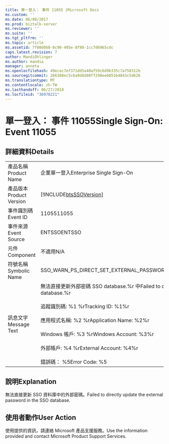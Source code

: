 ```yaml
---
title: 單一登入： 事件 11055 |Microsoft Docs
ms.custom: ''
ms.date: 06/08/2017
ms.prod: biztalk-server
ms.reviewer: ''
ms.suite: ''
ms.tgt_pltfrm: ''
ms.topic: article
ms.assetid: 7f80d0b0-0c90-495e-8f90-1cc7d6965cdc
caps.latest.revision: 7
author: MandiOhlinger
ms.author: mandia
manager: anneta
ms.openlocfilehash: 49ecac7ef371dd5a40af59c6d9b335c7a758312b
ms.sourcegitcommit: 266308ec5c6a9d8d80ff298ee6051b4843c5d626
ms.translationtype: MT
ms.contentlocale: zh-TW
ms.lasthandoff: 06/27/2018
ms.locfileid: "36978221"
---
```

# <a name="single-sign-on-event-11055"></a><span data-ttu-id="96f63-102">單一登入： 事件 11055</span><span class="sxs-lookup"><span data-stu-id="96f63-102">Single Sign-On: Event 11055</span></span>
## <a name="details"></a><span data-ttu-id="96f63-103">詳細資料</span><span class="sxs-lookup"><span data-stu-id="96f63-103">Details</span></span>  
  
|                 |                                                                                                                                                                                                                                         |
|-----------------|-----------------------------------------------------------------------------------------------------------------------------------------------------------------------------------------------------------------------------------------|
|  <span data-ttu-id="96f63-104">產品名稱</span><span class="sxs-lookup"><span data-stu-id="96f63-104">Product Name</span></span>   |                                                                                                        <span data-ttu-id="96f63-105">企業單一登入</span><span class="sxs-lookup"><span data-stu-id="96f63-105">Enterprise Single Sign-On</span></span>                                                                                                        |
| <span data-ttu-id="96f63-106">產品版本</span><span class="sxs-lookup"><span data-stu-id="96f63-106">Product Version</span></span> |                                                                                       [!INCLUDE[btsSSOVersion](../includes/btsssoversion-md.md)]                                                                                        |
|    <span data-ttu-id="96f63-107">事件識別碼</span><span class="sxs-lookup"><span data-stu-id="96f63-107">Event ID</span></span>     |                                                                                                                  <span data-ttu-id="96f63-108">11055</span><span class="sxs-lookup"><span data-stu-id="96f63-108">11055</span></span>                                                                                                                  |
|  <span data-ttu-id="96f63-109">事件來源</span><span class="sxs-lookup"><span data-stu-id="96f63-109">Event Source</span></span>   |                                                                                                                 <span data-ttu-id="96f63-110">ENTSSO</span><span class="sxs-lookup"><span data-stu-id="96f63-110">ENTSSO</span></span>                                                                                                                  |
|    <span data-ttu-id="96f63-111">元件</span><span class="sxs-lookup"><span data-stu-id="96f63-111">Component</span></span>    |                                                                                                                   <span data-ttu-id="96f63-112">不適用</span><span class="sxs-lookup"><span data-stu-id="96f63-112">N/A</span></span>                                                                                                                   |
|  <span data-ttu-id="96f63-113">符號名稱</span><span class="sxs-lookup"><span data-stu-id="96f63-113">Symbolic Name</span></span>  |                                                                                                <span data-ttu-id="96f63-114">SSO_WARN_PS_DIRECT_SET_EXTERNAL_PASSWORD</span><span class="sxs-lookup"><span data-stu-id="96f63-114">SSO_WARN_PS_DIRECT_SET_EXTERNAL_PASSWORD</span></span>                                                                                                 |
|  <span data-ttu-id="96f63-115">訊息文字</span><span class="sxs-lookup"><span data-stu-id="96f63-115">Message Text</span></span>   | <span data-ttu-id="96f63-116">無法直接更新外部密碼 SSO database.%r 中</span><span class="sxs-lookup"><span data-stu-id="96f63-116">Failed to directly update the external password in the SSO database.%r</span></span><br /><br /> <span data-ttu-id="96f63-117">追蹤識別碼: %1 %r</span><span class="sxs-lookup"><span data-stu-id="96f63-117">Tracking ID: %1%r</span></span><br /><br /> <span data-ttu-id="96f63-118">應用程式名稱: %2 %r</span><span class="sxs-lookup"><span data-stu-id="96f63-118">Application Name: %2%r</span></span><br /><br /> <span data-ttu-id="96f63-119">Windows 帳戶: %3 %r</span><span class="sxs-lookup"><span data-stu-id="96f63-119">Windows Account: %3%r</span></span><br /><br /> <span data-ttu-id="96f63-120">外部帳戶: %4 %r</span><span class="sxs-lookup"><span data-stu-id="96f63-120">External Account: %4%r</span></span><br /><br /> <span data-ttu-id="96f63-121">錯誤碼： %5</span><span class="sxs-lookup"><span data-stu-id="96f63-121">Error Code: %5</span></span> |
  
## <a name="explanation"></a><span data-ttu-id="96f63-122">說明</span><span class="sxs-lookup"><span data-stu-id="96f63-122">Explanation</span></span>  
 <span data-ttu-id="96f63-123">無法直接更新 SSO 資料庫中的外部密碼。</span><span class="sxs-lookup"><span data-stu-id="96f63-123">Failed to directly update the external password in the SSO database.</span></span>  
  
## <a name="user-action"></a><span data-ttu-id="96f63-124">使用者動作</span><span class="sxs-lookup"><span data-stu-id="96f63-124">User Action</span></span>  
 <span data-ttu-id="96f63-125">使用提供的資訊，請連絡 Microsoft 產品支援服務。</span><span class="sxs-lookup"><span data-stu-id="96f63-125">Use the information provided and contact Microsoft Product Support Services.</span></span>